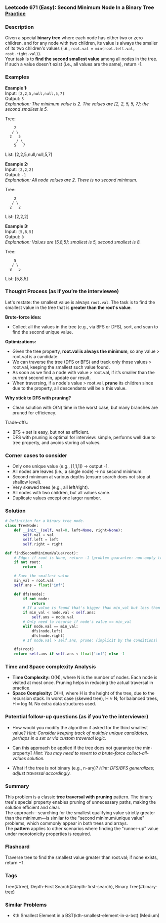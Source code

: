 ### Leetcode 671 (Easy): Second Minimum Node In a Binary Tree [Practice](https://leetcode.com/problems/second-minimum-node-in-a-binary-tree)

### Description  
Given a special **binary tree** where each node has either two or zero children, and for any node with two children, its value is always the smaller of its two children's values (i.e., `root.val = min(root.left.val, root.right.val)`).  
Your task is to **find the second smallest value** among all nodes in the tree. If such a value doesn't exist (i.e., all values are the same), return -1.

### Examples  

**Example 1:**  
Input: `[2,2,5,null,null,5,7]`  
Output: `5`  
*Explanation: The minimum value is 2. The values are [2, 2, 5, 5, 7]; the second smallest is 5.*

Tree:
```
    2
   / \
  2   5
     / \
    5   7
```
List: [2,2,5,null,null,5,7]


**Example 2:**  
Input: `[2,2,2]`  
Output: `-1`  
*Explanation: All node values are 2. There is no second minimum.*

Tree:
```
    2
   / \
  2   2
```
List: [2,2,2]


**Example 3:**  
Input: `[5,8,5]`  
Output: `8`  
*Explanation: Values are [5,8,5]; smallest is 5, second smallest is 8.*

Tree:
```
    5
   / \
  8   5
```
List: [5,8,5]


### Thought Process (as if you’re the interviewee)  
Let's restate: the smallest value is always `root.val`. The task is to find the smallest value in the tree that is **greater than the root's value**.

**Brute-force idea:**  
- Collect all the values in the tree (e.g., via BFS or DFS), sort, and scan to find the second unique value.

**Optimizations:**  
- Given the tree property, **root.val is always the minimum**, so any value > root.val is a candidate.
- We can traverse the tree (DFS or BFS) and track only those values > root.val, keeping the smallest such value found.
- As soon as we find a node with value > root.val, if it’s smaller than the current second min, update our result.
- When traversing, if a node's value > root.val, **prune** its children since due to the property, all descendants will be ≥ this value.

**Why stick to DFS with pruning?**
- Clean solution with O(N) time in the worst case, but many branches are pruned for efficiency.

Trade-offs:
- BFS + set is easy, but not as efficient.
- DFS with pruning is optimal for interview: simple, performs well due to tree property, and avoids storing all values.

### Corner cases to consider  
- Only one unique value (e.g., [1,1,1]) → output -1.
- All nodes are leaves (i.e., a single node) → no second minimum.
- Second minimum at various depths (ensure search does not stop at shallow level).
- Very skewed trees (e.g., all left/right).
- All nodes with two children, but all values same.
- Duplicate values except one larger number.

### Solution

```python
# Definition for a binary tree node.
class TreeNode:
    def __init__(self, val=0, left=None, right=None):
        self.val = val
        self.left = left
        self.right = right

def findSecondMinimumValue(root):
    # Edge: if root is None, return -1 (problem guarantee: non-empty tree)
    if not root:
        return -1

    # Save the smallest value
    min_val = root.val
    self.ans = float('inf')

    def dfs(node):
        if not node:
            return
        # If a value is found that's bigger than min_val but less than current ans, update
        if min_val < node.val < self.ans:
            self.ans = node.val
        # Only need to recurse if node's value == min_val
        elif node.val == min_val:
            dfs(node.left)
            dfs(node.right)
        # If node.val > self.ans, prune; (implicit by the conditions)

    dfs(root)
    return self.ans if self.ans < float('inf') else -1
```

### Time and Space complexity Analysis  

- **Time Complexity:** O(N), where N is the number of nodes. Each node is visited at most once. Pruning helps in reducing the actual traversal in practice.
- **Space Complexity:** O(H), where H is the height of the tree, due to the recursion stack. In worst case (skewed tree), H ≈ N; for balanced trees, H ≈ log N. No extra data structures used.

### Potential follow-up questions (as if you’re the interviewer)  

- How would you modify the algorithm if asked for the third smallest value?
  *Hint: Consider keeping track of multiple unique candidates, perhaps in a set or via custom traversal logic.*

- Can this approach be applied if the tree does not guarantee the min-property?
  *Hint: You may need to revert to a brute-force collect-all-values solution.*

- What if the tree is not binary (e.g., n-ary)?
  *Hint: DFS/BFS generalizes; adjust traversal accordingly.*

### Summary
This problem is a classic **tree traversal with pruning** pattern. The binary tree's special property enables pruning of unnecessary paths, making the solution efficient and clear.  
The approach—searching for the smallest qualifying value strictly greater than the minimum—is similar to the "second minimum/unique value" problems, which commonly appear in both trees and arrays.  
The **pattern** applies to other scenarios where finding the "runner-up" value under monotonicity properties is required.


### Flashcard
Traverse tree to find the smallest value greater than root.val; if none exists, return −1.

### Tags
Tree(#tree), Depth-First Search(#depth-first-search), Binary Tree(#binary-tree)

### Similar Problems
- Kth Smallest Element in a BST(kth-smallest-element-in-a-bst) (Medium)